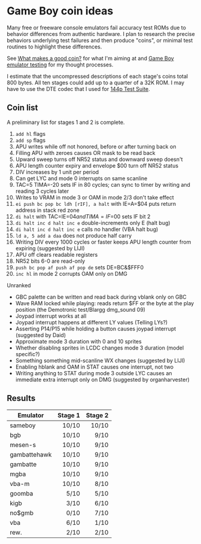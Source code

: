 Game Boy coin ideas
===================

Many free or freeware console emulators fail accuracy test ROMs due
to behavior differences from authentic hardware.  I plan to research
the precise behaviors underlying test failures and then produce
"coins", or minimal test routines to highlight these differences.

See [What makes a good coin?] for what I'm aiming at and
[Game Boy emulator testing] for my thought processes.

I estimate that the uncompressed descriptions of each stage's
coins total 800 bytes.  All ten stages could add up to a quarter
of a 32K ROM.  I may have to use the DTE codec that I used for
[144p Test Suite].

[What makes a good coin?]: ./good_coin.md
[Game Boy emulator testing]: ./gb_emu_testing.md
[144p Test Suite]: https://github.com/pinobatch/240p-test-mini/gameboy

Coin list
---------
A preliminary list for stages 1 and 2 is complete.

1. `add hl` flags
2. `add sp` flags
3. APU writes while off not honored, before or after turning back on
4. Filling APU with zeroes causes OR mask to be read back
5. Upward sweep turns off NR52 status and downward sweep doesn't
6. APU length counter expiry and envelope $00 turn off NR52 status
7. DIV increases by 1 unit per period
8. Can get LYC and mode 0 interrupts on same scanline
9. TAC=5 TIMA=-20 sets IF in 80 cycles; can sync to timer by writing
   and reading 3 cycles later
10. Writes to VRAM in mode 3 or OAM in mode 2/3 don't take effect
11. `ei push bc pop bc ldh [rIF], a halt` with IE=A=$04 puts
    return address in stack red zone
12. `di halt` with TAC=IE=$04 and TIMA=IF=$00 sets IF bit 2
13. `di halt inc d halt inc e` double-increments only E (halt bug)
14. `di halt inc d halt inc e` calls no handler (VBA halt bug)
15. `ld a, 5 add a daa` does not produce half carry
16. Writing DIV every 1000 cycles or faster keeps APU length counter
    from expiring (suggested by LIJI)
17. APU off clears readable registers
18. NR52 bits 6-0 are read-only
19. `push bc pop af push af pop de` sets DE=BC&$FFF0
20. `inc hl` in mode 2 corrupts OAM only on DMG

Unranked

- GBC palette can be written and read back during vblank only on GBC
- Wave RAM locked while playing: reads return $FF or the byte at
  the play position (the Demotronic test/Blargg dmg_sound 09)
- Joypad interrupt works at all
- Joypad interrupt happens at different LY values (Telling LYs?)
- Asserting P14/P15 while holding a button causes joypad interrupt
  (suggested by Daid)
- Approximate mode 3 duration with 0 and 10 sprites
- Whether disabling sprites in LCDC changes mode 3 duration
  (model specific?)
- Something something mid-scanline WX changes (suggested by LIJI)
- Enabling hblank and OAM in STAT causes one interrupt, not two
- Writing anything to STAT during mode 3 outside LYC causes an
  immediate extra interrupt only on DMG
  (suggested by organharvester)

Results
-------

Emulator     | Stage 1 | Stage 2
------------ | ------: | ------:
sameboy      |  10/10  |  10/10
bgb          |  10/10  |   9/10
mesen-s      |  10/10  |   9/10
gambattehawk |  10/10  |   9/10
gambatte     |  10/10  |   9/10
mgba         |  10/10  |   9/10
vba-m        |  10/10  |   8/10
goomba       |   5/10  |   5/10
kigb         |   3/10  |   6/10
no$gmb       |   0/10  |   7/10
vba          |   6/10  |   1/10
rew.         |   2/10  |   2/10
